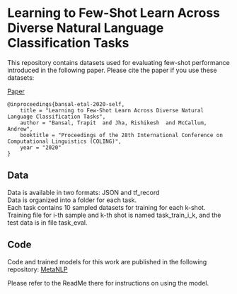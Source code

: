 # Learning to Few-Shot Learn Across Diverse Natural Language Classification Tasks

This repository contains datasets used for evaluating few-shot performance introduced in the following paper. Please cite the paper if you use these datasets:


[Paper](https://arxiv.org/abs/1911.03863)
```
@inproceedings{bansal-etal-2020-self,
    title = "Learning to Few-Shot Learn Across Diverse Natural Language Classification Tasks",
    author = "Bansal, Trapit  and Jha, Rishikesh  and McCallum, Andrew",
    booktitle = "Proceedings of the 28th International Conference on Computational Linguistics (COLING)",
    year = "2020"
}
```

## Data
Data is available in two formats: JSON and tf_record  
Data is organized into a folder for each task.  
Each task contains 10 sampled datasets for training for each k-shot.  
Training file for i-th sample and k-th shot is named task_train_i_k, and the test data is in file task_eval.  
  
  
## Code
Code and trained models for this work are published in the following repository:
[MetaNLP](https://github.com/iesl/metanlp)

Please refer to the ReadMe there for instructions on using the model.